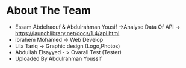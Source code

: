 # About The Team 
* Essam Abdelraouf & Abdulrahman Yousif 
 ->Analyse Data Of API 
 -> https://launchlibrary.net/docs/1.4/api.html
 * ibrahem Mohamed 
 ->  Web Develop
 * Lila Tariq
 -> Graphic design (Logo,Photos)
 * Abdullah Elsayyed - > Ovarall Test (Tester)
 * Uploaded By Abdulrahman Youssif
